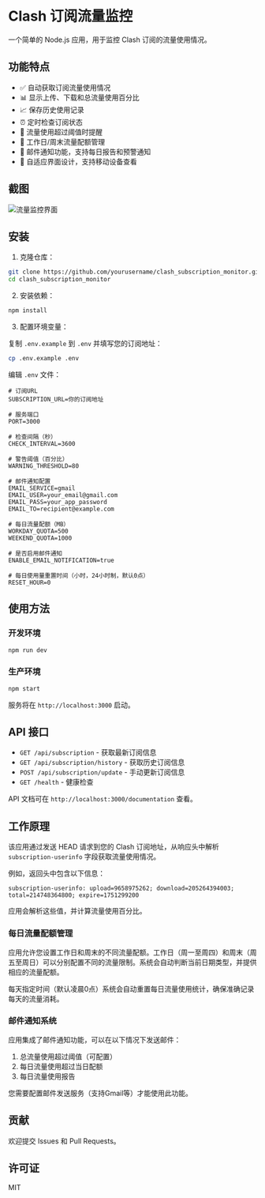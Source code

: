 # Clash 订阅流量监控

一个简单的 Node.js 应用，用于监控 Clash 订阅的流量使用情况。

## 功能特点

- ✅ 自动获取订阅流量使用情况
- 📊 显示上传、下载和总流量使用百分比
- 📈 保存历史使用记录
- ⏰ 定时检查订阅状态
- 🔔 流量使用超过阈值时提醒
- 📆 工作日/周末流量配额管理
- 📧 邮件通知功能，支持每日报告和预警通知
- 📱 自适应界面设计，支持移动设备查看

## 截图

![流量监控界面](screenshot.png)

## 安装

1. 克隆仓库：

```bash
git clone https://github.com/yourusername/clash_subscription_monitor.git
cd clash_subscription_monitor
```

2. 安装依赖：

```bash
npm install
```

3. 配置环境变量：

复制 `.env.example` 到 `.env` 并填写您的订阅地址：

```bash
cp .env.example .env
```

编辑 `.env` 文件：

```
# 订阅URL
SUBSCRIPTION_URL=你的订阅地址

# 服务端口
PORT=3000

# 检查间隔（秒）
CHECK_INTERVAL=3600

# 警告阈值（百分比）
WARNING_THRESHOLD=80

# 邮件通知配置
EMAIL_SERVICE=gmail
EMAIL_USER=your_email@gmail.com
EMAIL_PASS=your_app_password
EMAIL_TO=recipient@example.com

# 每日流量配额（MB）
WORKDAY_QUOTA=500
WEEKEND_QUOTA=1000

# 是否启用邮件通知
ENABLE_EMAIL_NOTIFICATION=true

# 每日使用量重置时间（小时，24小时制，默认0点）
RESET_HOUR=0
```

## 使用方法

### 开发环境

```bash
npm run dev
```

### 生产环境

```bash
npm start
```

服务将在 `http://localhost:3000` 启动。

## API 接口

- `GET /api/subscription` - 获取最新订阅信息
- `GET /api/subscription/history` - 获取历史订阅信息
- `POST /api/subscription/update` - 手动更新订阅信息
- `GET /health` - 健康检查

API 文档可在 `http://localhost:3000/documentation` 查看。

## 工作原理

该应用通过发送 HEAD 请求到您的 Clash 订阅地址，从响应头中解析 `subscription-userinfo` 字段获取流量使用情况。

例如，返回头中包含以下信息：

```
subscription-userinfo: upload=9658975262; download=205264394003; total=214748364800; expire=1751299200
```

应用会解析这些值，并计算流量使用百分比。

### 每日流量配额管理

应用允许您设置工作日和周末的不同流量配额。工作日（周一至周四）和周末（周五至周日）可以分别配置不同的流量限制。系统会自动判断当前日期类型，并提供相应的流量配额。

每天指定时间（默认凌晨0点）系统会自动重置每日流量使用统计，确保准确记录每天的流量消耗。

### 邮件通知系统

应用集成了邮件通知功能，可以在以下情况下发送邮件：

1. 总流量使用超过阈值（可配置）
2. 每日流量使用超过当日配额
3. 每日流量使用报告

您需要配置邮件发送服务（支持Gmail等）才能使用此功能。

## 贡献

欢迎提交 Issues 和 Pull Requests。

## 许可证

MIT 
